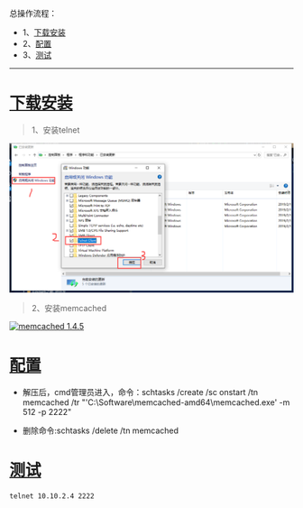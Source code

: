 总操作流程：
- 1、[下载安装](#memcached-01)
- 2、[配置](#memcached-02)
- 3、[测试](#memcached-03)

***

# <a name="memcached-01" href="#" >下载安装</a>

> 1、安装telnet

![](image/1-1.png)

> 2、安装memcached

[![](https://img.shields.io/badge/memcached-1.4.5-green.svg "memcached 1.4.5")](https://pan.baidu.com/s/1O1RVKJHe8jH5k8m0uGDMng)



# <a name="memcached-02" href="#" >配置</a>

- 解压后，cmd管理员进入，命令：schtasks /create /sc onstart /tn memcached /tr "'C:\Software\memcached-amd64\memcached.exe' -m 512 -p 2222"

- 删除命令:schtasks /delete /tn memcached

# <a name="memcached-03" href="#" >测试</a>

```
telnet 10.10.2.4 2222
```
